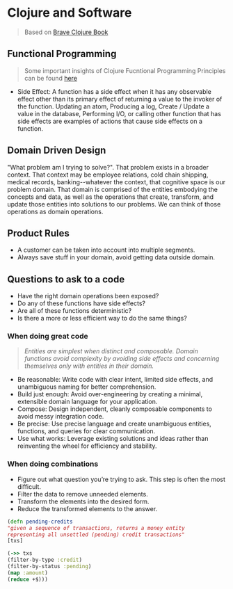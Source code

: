 # Clojure and Software
> Based on [Brave Clojure Book](https://www.braveclojure.com/do-things/)

## Functional Programming
> Some important insights of Clojure Fucntional Programming Principles can be found [here](https://github.com/daniel-enqz/base-clojure-path/blob/master/src/clojure_noob/f_functional_programming.clj)
- Side Effect: A function has a side effect when it has any observable effect other than its primary effect of returning a value to the invoker of the function. Updating an atom, Producing a log, Create / Update a value in the database, Performing I/O, or calling other function that has side effects are examples of actions that cause side effects on a function.
       
## Domain Driven Design
"What problem am I trying to solve?". That problem exists in a broader context. That context may be employee relations, cold chain shipping, medical records, banking--whatever the context, that cognitive space is our problem domain. That domain is comprised of the entities embodying the concepts and data, as well as the operations that create, transform, and update those entities into solutions to our problems. We can think of those operations as domain operations.
                                              
## Product Rules
- A customer can be taken into account into multiple segments.
- Always save stuff in your domain, avoid getting data outside domain.

## Questions to ask to a code
- Have the right domain operations been exposed?
- Do any of these functions have side effects?
- Are all of these functions deterministic?
- Is there a more or less efficient way to do the same things?

### When doing great code
> _Entities are simplest when distinct and composable.
Domain functions avoid complexity by avoiding side effects and concerning themselves only with entities in their domain._
- Be reasonable: Write code with clear intent, limited side effects, and unambiguous naming for better comprehension.
- Build just enough: Avoid over-engineering by creating a minimal, extensible domain language for your application.
- Compose: Design independent, cleanly composable components to avoid messy integration code.
- Be precise: Use precise language and create unambiguous entities, functions, and queries for clear communication.
- Use what works: Leverage existing solutions and ideas rather than reinventing the wheel for efficiency and stability.

### When doing combinations
- Figure out what question you’re trying to ask. This step is often the most difficult.
- Filter the data to remove unneeded elements. 
- Transform the elements into the desired form.
- Reduce the transformed elements to the answer.

```clojure
(defn pending-credits
"given a sequence of transactions, returns a money entity
representing all unsettled (pending) credit transactions"
[txs]

(->> txs
(filter-by-type :credit)
(filter-by-status :pending)
(map :amount)
(reduce +$)))
```


